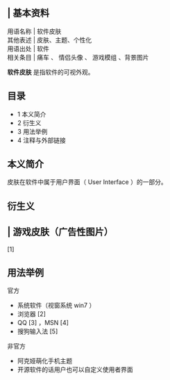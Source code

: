 |  **基本资料**  
---  
用语名称  |  软件皮肤   
其他表述  |  皮肤、主题、个性化   
用语出处  |  软件   
相关条目  |  痛车  、  情侣头像  、  游戏模组  、背景图片   
  
**软件皮肤** 是指软件的可视外观。

##  目录

  * 1  本义简介 
  * 2  衍生义 
  * 3  用法举例 
  * 4  注释与外部链接 

##  本义简介

皮肤在软件中属于用户界面（  User Interface  ）的一部分。

##  衍生义

|  游戏皮肤（广告性图片）  
---  
[1]  </br>  
  
##  用法举例

官方

  * 系统软件（视窗系统  win7  ） 
  * 浏览器  [2] 
  * QQ  [3]  ，MSN  [4] 
  * 搜狗输入法  [5] 

非官方

  * 阿克娅萌化手机主题 
  * 开源软件的话用户也可以自定义使用者界面 